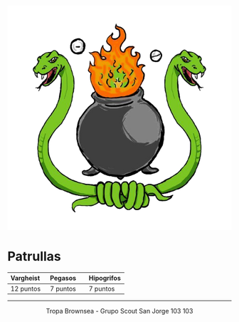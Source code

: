 ![300x300](./img/Alchimist-circle.png)

# Patrullas

| Vargheist    | Pegasos      | Hipogrifos   |
|:-------------|:-------------|:-------------|
| 12 puntos    | 7 puntos     | 7 puntos     |

* * *
<p style="text-align: center;">Tropa Brownsea - Grupo Scout San Jorge 103 103</p>
